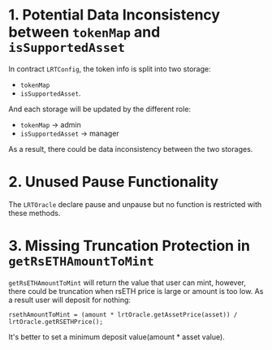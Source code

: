 # 1. Potential Data Inconsistency between `tokenMap` and `isSupportedAsset`

In contract `LRTConfig`, the token info is split into two storage: 

- ``tokenMap`` 
-  `isSupportedAsset`.

And each storage will be updated by the different role:

- ``tokenMap`` -> admin
-  `isSupportedAsset` -> manager

As a result, there could be data inconsistency between the two storages.



# 2. Unused Pause Functionality

The `LRTOracle` declare pause and unpause but no function is restricted with these methods.



# 3. Missing Truncation Protection in `getRsETHAmountToMint`

`getRsETHAmountToMint` will return the value that user can mint, however, there could be truncation when rsETH price is large or amount is too low. As a result user will deposit for nothing:

```
rsethAmountToMint = (amount * lrtOracle.getAssetPrice(asset)) / lrtOracle.getRSETHPrice();
```

It's better to set a minimum deposit value(amount * asset value).